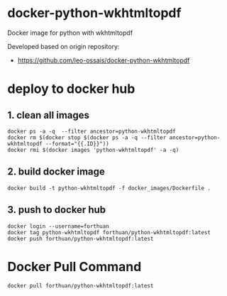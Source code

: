 
# docker-python-wkhtmltopdf

Docker image for python with wkhtmltopdf

Developed based on origin repository:
* https://github.com/leo-ossais/docker-python-wkhtmltopdf

# 


# deploy to docker hub

## 1. clean all images

```
docker ps -a -q  --filter ancestor=python-wkhtmltopdf
docker rm $(docker stop $(docker ps -a -q --filter ancestor=python-wkhtmltopdf --format="{{.ID}}"))
docker rmi $(docker images 'python-wkhtmltopdf' -a -q)
```

## 2. build docker image
```
docker build -t python-wkhtmltopdf -f docker_images/Dockerfile .
```

## 3. push to docker hub

```
docker login --username=forthuan
docker tag python-wkhtmltopdf forthuan/python-wkhtmltopdf:latest
docker push forthuan/python-wkhtmltopdf:latest
```

# Docker Pull Command

```
docker pull forthuan/python-wkhtmltopdf:latest
```